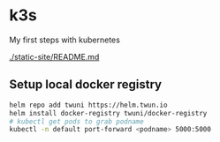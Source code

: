 # k3s

My first steps with kubernetes

[./static-site/README.md](./static-site/README.md)

## Setup local docker registry

```sh
helm repo add twuni https://helm.twun.io
helm install docker-registry twuni/docker-registry
# kubectl get pods to grab podname
kubectl -n default port-forward <podname> 5000:5000
```
